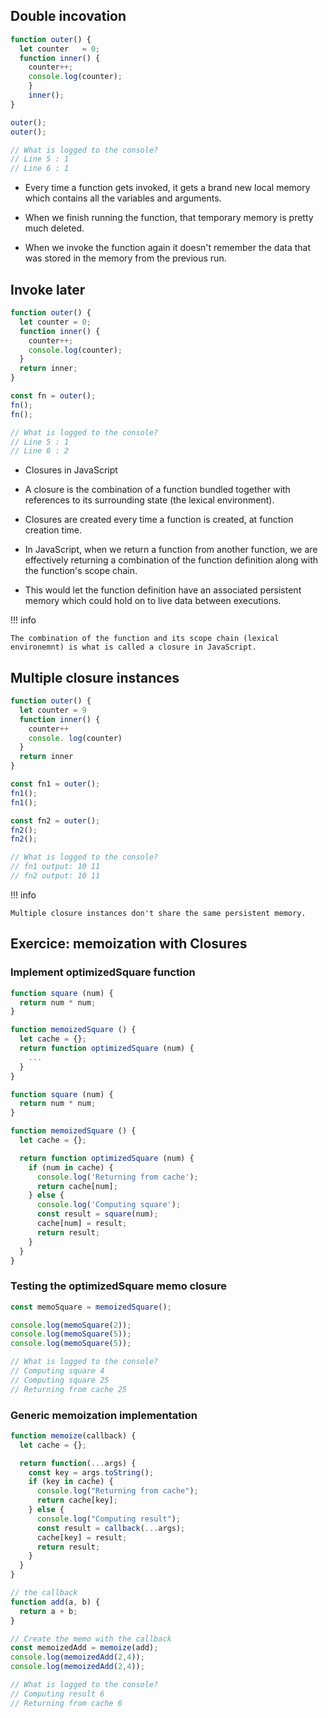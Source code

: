## Double incovation

```js title="Double Invokation" linenums="1"
function outer() {
  let counter	= 0;
  function inner() {
    counter++;
    console.log(counter);
	}
	inner();
}

outer();
outer();

// What is logged to the console?
// Line 5 : 1
// Line 6 : 1
```

* Every time a function gets invoked, it gets a brand new local memory which contains all the variables and arguments.

* When we finish running the function, that temporary memory is pretty much deleted.

* When we invoke the function again it doesn't remember the data that was stored in the memory from the previous run.

## Invoke later


```js title="Invoke later" linenums="1"
function outer() {
  let counter =	0;
  function inner() {
    counter++;
    console.log(counter);
  }
  return inner;
}

const fn = outer();
fn();
fn();

// What is logged to the console?
// Line 5 : 1
// Line 6 : 2
```

* Closures in JavaScript

* A closure is the combination of a function bundled together with references to its surrounding state (the lexical environment).

* Closures are created every time a function is created, at function creation time.

* In JavaScript, when we return a function from another function, we are effectively returning a combination of the function definition along with the function's scope chain.

* This would let the function definition have an associated persistent memory which could hold on to live data between executions.

!!! info

    The combination of the function and its scope chain (lexical environemnt) is what is called a closure in JavaScript.

## Multiple closure instances

```js title=""
function outer() {
  let counter = 9
  function inner() {
    counter++
    console. log(counter)
  }
  return inner
}

const fn1 = outer();
fn1();
fn1();

const fn2 = outer();
fn2();
fn2();

// What is logged to the console?
// fn1 output: 10 11
// fn2 output: 10 11
```

!!! info

    Multiple closure instances don't share the same persistent memory.

## Exercice: memoization with Closures

### Implement optimizedSquare function

```js title="First implementation"
function square (num) {
  return num * num;
}

function memoizedSquare () {
  let cache = {};
  return function optimizedSquare (num) {
    ...
  }
}
```

```js title="Final implementation"
function square (num) {
  return num * num;
}

function memoizedSquare () {
  let cache = {};

  return function optimizedSquare (num) {
    if (num in cache) {
      console.log('Returning from cache');
      return cache[num];
    } else {
      console.log('Computing square');
      const result = square(num);
      cache[num] = result;
      return result;
    }
  }
}
```

### Testing the optimizedSquare memo closure

```js title="Run memoizedSquare"
const memoSquare = memoizedSquare();

console.log(memoSquare(2));
console.log(memoSquare(5));
console.log(memoSquare(5));

// What is logged to the console?
// Computing square 4
// Computing square 25
// Returning from cache 25
```

### Generic memoization implementation

```js title="memoize function"
function memoize(callback) {
  let cache = {};

  return function(...args) {
    const key = args.toString();
    if (key in cache) {
      console.log("Returning from cache");
      return cache[key];
    } else {
      console.log("Computing result");
      const result = callback(...args);
      cache[key] = result;
      return result;
    }
  }
}
```

```js title="Use the memoize fn with a callback"
// the callback
function add(a, b) {
  return a + b;
}

// Create the memo with the callback
const memoizedAdd = memoize(add);
console.log(memoizedAdd(2,4));
console.log(memoizedAdd(2,4));

// What is logged to the console?
// Computing result 6
// Returning from cache 6

```